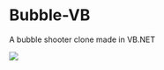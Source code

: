# Bubble-VB
A bubble shooter clone made in VB.NET

![](http://redmechanic.github.io/images/Bubble-VB.png)
